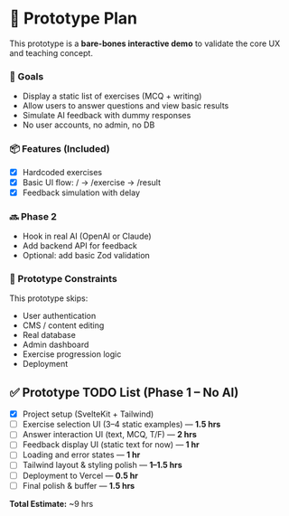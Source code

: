 # 🧪 Prototype Plan

This prototype is a **bare-bones interactive demo** to validate the core UX and teaching concept.

### 🎯 Goals

- Display a static list of exercises (MCQ + writing)
- Allow users to answer questions and view basic results
- Simulate AI feedback with dummy responses
- No user accounts, no admin, no DB

### 📦 Features (Included)

- [x] Hardcoded exercises
- [x] Basic UI flow: / → /exercise → /result
- [x] Feedback simulation with delay

### 🔜 Phase 2

- Hook in real AI (OpenAI or Claude)
- Add backend API for feedback
- Optional: add basic Zod validation

### 🧠 Prototype Constraints

This prototype skips:

- User authentication
- CMS / content editing
- Real database
- Admin dashboard
- Exercise progression logic
- Deployment

## ✅ Prototype TODO List (Phase 1 – No AI)

- [x] Project setup (SvelteKit + Tailwind)
- [ ] Exercise selection UI (3–4 static examples) — **1.5 hrs**
- [ ] Answer interaction UI (text, MCQ, T/F) — **2 hrs**
- [ ] Feedback display UI (static text for now) — **1 hr**
- [ ] Loading and error states — **1 hr**
- [ ] Tailwind layout & styling polish — **1–1.5 hrs**
- [ ] Deployment to Vercel — **0.5 hr**
- [ ] Final polish & buffer — **1.5 hrs**

**Total Estimate:** ~9 hrs
